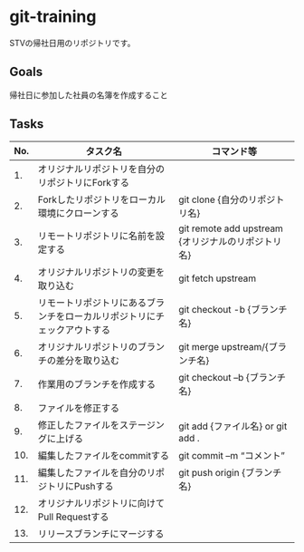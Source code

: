 # git-training
STVの帰社日用のリポジトリです。

## Goals
帰社日に参加した社員の名簿を作成すること

## Tasks

| No. | タスク名 | コマンド等 |
|---|---|---|
|1.| オリジナルリポジトリを自分のリポジトリにForkする | |
|2.| Forkしたリポジトリをローカル環境にクローンする |git clone {自分のリポジトリ名}|
|3.| リモートリポジトリに名前を設定する |git remote add upstream {オリジナルのリポジトリ名}|
|4.| オリジナルリポジトリの変更を取り込む |git fetch upstream|
|5.| リモートリポジトリにあるブランチをローカルリポジトリにチェックアウトする |git checkout -b {ブランチ名}|
|6.| オリジナルリポジトリのブランチの差分を取り込む |git merge upstream/{ブランチ名}|
|7.| 作業用のブランチを作成する | git checkout –b {ブランチ名} |
|8.| ファイルを修正する | |
|9.| 修正したファイルをステージングに上げる |git add {ファイル名} or git add .|
|10.| 編集したファイルをcommitする |git commit –m “コメント”|
|11.| 編集したファイルを自分のリポジトリにPushする | git push origin {ブランチ名} |
|12.| オリジナルリポジトリに向けてPull Requestする | |
|13.|リリースブランチにマージする | |





